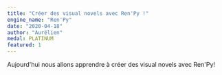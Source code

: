 ```yaml
---
title: "Créer des visual novels avec Ren'Py !"
engine_name: "Ren'Py"
date: "2020-04-18"
author: "Aurélien"
medal: PLATINUM
featured: 1
---
```


Aujourd'hui nous allons apprendre à créer des visual novels avec Ren'Py!
